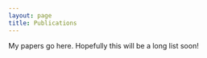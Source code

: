 ```yaml
---
layout: page
title: Publications
---
```


My papers go here. Hopefully this will be a long list soon!


